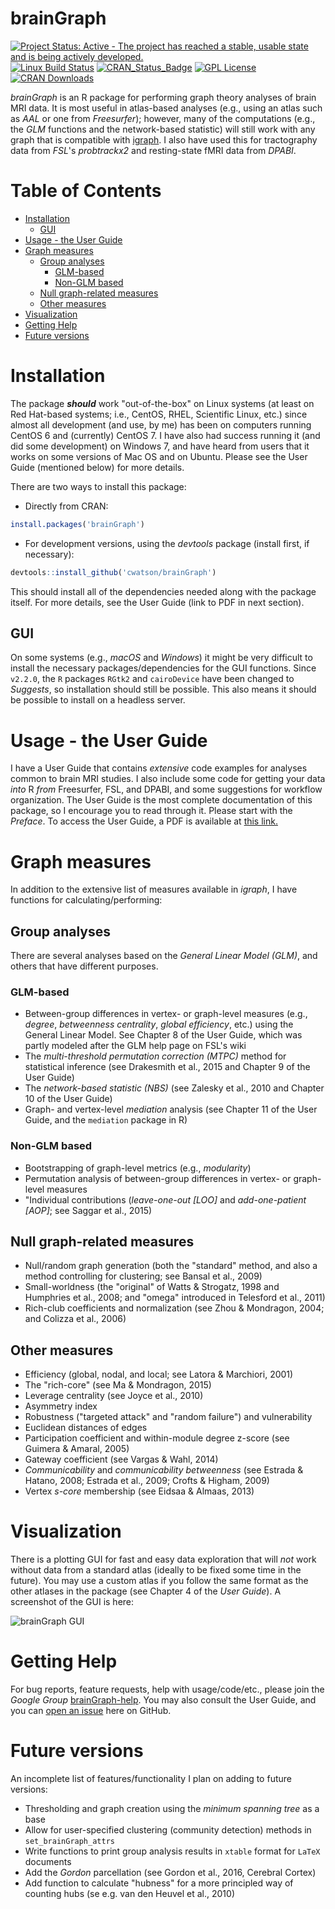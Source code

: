 # brainGraph
[![Project Status: Active - The project has reached a stable, usable state and is being actively developed.](http://www.repostatus.org/badges/latest/active.svg)](http://www.repostatus.org/#active)
[![Linux Build Status](https://travis-ci.org/cwatson/brainGraph.svg)](https://travis-ci.org/cwatson/brainGraph)
[![CRAN_Status_Badge](http://www.r-pkg.org/badges/version-ago/brainGraph)](http://cran.rstudio.com/web/packages/brainGraph/index.html)
[![GPL License](https://img.shields.io/cran/l/brainGraph.svg)](https://opensource.org/licenses/GPL-3.0/)
[![CRAN Downloads](http://cranlogs.r-pkg.org/badges/grand-total/brainGraph)](http://cran.rstudio.com/web/packages/brainGraph/index.html)

*brainGraph* is an R package for performing graph theory analyses of brain MRI
data. It is most useful in atlas-based analyses (e.g., using an atlas such as *AAL*
or one from *Freesurfer*); however, many of the computations (e.g., the *GLM*
functions and the network-based statistic) will still work with any graph that
is compatible with [igraph](https://github.com/igraph/rigraph). I also have used
this for tractography data from *FSL*'s *probtrackx2* and resting-state fMRI data
from *DPABI*.

Table of Contents
====
<!-- vim-markdown-toc GFM -->

* [Installation](#installation)
    * [GUI](#gui)
* [Usage - the User Guide](#usage---the-user-guide)
* [Graph measures](#graph-measures)
    * [Group analyses](#group-analyses)
        * [GLM-based](#glm-based)
        * [Non-GLM based](#non-glm-based)
    * [Null graph-related measures](#null-graph-related-measures)
    * [Other measures](#other-measures)
* [Visualization](#visualization)
* [Getting Help](#getting-help)
* [Future versions](#future-versions)

<!-- vim-markdown-toc -->
# Installation
The package ***should*** work "out-of-the-box" on Linux systems (at least on Red
Hat-based systems; i.e., CentOS, RHEL, Scientific Linux, etc.) since almost all
development (and use, by me) has been on computers running CentOS 6 and (currently)
CentOS 7. I have also had success running it (and did some development) on
Windows 7, and have heard from users that it works on some versions of Mac OS
and on Ubuntu. Please see the User Guide (mentioned below) for more details.

There are two ways to install this package:

* Directly from CRAN:
``` r
install.packages('brainGraph')
```

* For development versions, using the *devtools* package (install first, if
necessary):
``` r
devtools::install_github('cwatson/brainGraph')
```
This should install all of the dependencies needed along with the package
itself. For more details, see the User Guide (link to PDF in next section).

## GUI
On some systems (e.g., *macOS* and *Windows*) it might be very difficult to
install the necessary packages/dependencies for the GUI functions. Since `v2.2.0`,
the `R` packages `RGtk2` and `cairoDevice` have been changed to *Suggests*, so
installation should still be possible. This also means it should be possible to
install on a headless server.

# Usage - the User Guide
I have a User Guide that contains *extensive* code examples for analyses common to
brain MRI studies. I also include some code for getting your data *into* R *from*
Freesurfer, FSL, and DPABI, and some suggestions for workflow organization. The
User Guide is the most complete documentation of this package, so I encourage you
to read through it. Please start with the *Preface*. To access the User Guide,
a PDF is available at
[this link.](https://cwatson.github.io/files/brainGraph_UserGuide.pdf)

# Graph measures
In addition to the extensive list of measures available in *igraph*, I have
functions for calculating/performing:

## Group analyses
There are several analyses based on the *General Linear Model (GLM)*, and others
that have different purposes.

### GLM-based
* Between-group differences in vertex- or graph-level measures (e.g., *degree*,
    *betweenness centrality*, *global efficiency*, etc.) using the General
    Linear Model. See Chapter 8 of the User Guide, which was partly modeled after the
    GLM help page on FSL's wiki
* The *multi-threshold permutation correction (MTPC)* method for statistical
    inference (see Drakesmith et al., 2015 and Chapter 9 of the User Guide)
* The *network-based statistic (NBS)* (see Zalesky et al., 2010 and Chapter 10 of the User Guide)
* Graph- and vertex-level *mediation* analysis (see Chapter 11 of the User Guide, and the `mediation` package in R)

### Non-GLM based
* Bootstrapping of graph-level metrics (e.g., *modularity*)
* Permutation analysis of between-group differences in vertex- or graph-level measures
* "Individual contributions (*leave-one-out [LOO]* and *add-one-patient [AOP]*;
    see Saggar et al., 2015)

## Null graph-related measures
* Null/random graph generation (both the "standard" method, and also a method controlling for clustering; see Bansal et al., 2009)
* Small-worldness (the "original" of Watts & Strogatz, 1998 and Humphries et al., 2008; and "omega" introduced in Telesford et al., 2011)
* Rich-club coefficients and normalization (see Zhou & Mondragon, 2004; and
    Colizza et al., 2006)

## Other measures
* Efficiency (global, nodal, and local; see Latora & Marchiori, 2001)
* The "rich-core" (see Ma & Mondragon, 2015)
* Leverage centrality (see Joyce et al., 2010)
* Asymmetry index
* Robustness ("targeted attack" and "random failure") and vulnerability
* Euclidean distances of edges
* Participation coefficient and within-module degree z-score (see Guimera & Amaral, 2005)
* Gateway coefficient (see Vargas & Wahl, 2014)
* *Communicability* and *communicability betweenness* (see Estrada & Hatano, 2008; Estrada et al., 2009; Crofts & Higham, 2009)
* Vertex *s-core* membership (see Eidsaa & Almaas, 2013)

# Visualization
There is a plotting GUI for fast and easy data exploration that will *not* work
without data from a standard atlas (ideally to be fixed some time in the future).
You may use a custom atlas if you follow the same format as the other atlases in
the package (see Chapter 4 of the *User Guide*). A screenshot of the GUI is here:

![brainGraph GUI](http://i.imgur.com/KKZZqI2.png)

# Getting Help
For bug reports, feature requests, help with usage/code/etc., please join the
*Google Group*
[brainGraph-help](https://groups.google.com/forum/?hl=en#!forum/brainGraph-help).
You may also consult the User Guide, and you can
[open an issue](https://github.com/cwatson/brainGraph/issues) here on GitHub.

# Future versions
An incomplete list of features/functionality I plan on adding to future versions:
- Thresholding and graph creation using the *minimum spanning tree* as a base
- Allow for user-specified clustering (community detection) methods in `set_brainGraph_attrs`
- Write functions to print group analysis results in `xtable` format for `LaTeX` documents
- Add the *Gordon* parcellation (see Gordon et al., 2016, Cerebral Cortex)
- Add function to calculate "hubness" for a more principled way of counting hubs (se e.g. van den Heuvel et al., 2010)
